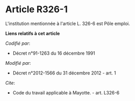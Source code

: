 # Article R326-1

L'institution mentionnée à l'article L. 326-6 est Pôle emploi.

**Liens relatifs à cet article**

_Codifié par_:

  - Décret n°91-1263 du 16 décembre 1991

_Modifié par_:

  - Décret n°2012-1566 du 31 décembre 2012 - art. 1

_Cite_:

  - Code du travail applicable à Mayotte. - art. L326-6
